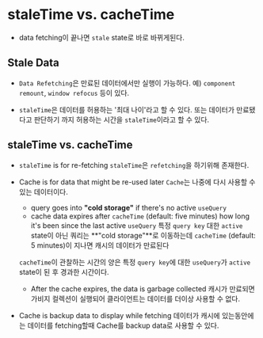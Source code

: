 # staleTime vs. cacheTime

- data fetching이 끝나면 `stale` state로 바로 바뀌게된다.

## Stale Data

- `Data Refetching`은 만료된 데이터에서만 실행이 가능하다.
  예) `component remount`, `window refocus` 등이 있다.

- `staleTime`은 데이터를 허용하는 '최대 나이'라고 할 수 있다.
  또는
  데이터가 만료됐다고 판단하기 까지 허용하는 시간을 `staleTime`이라고 할 수 있다.

## staleTime vs. cacheTime

- `staleTime` is for re-fetching
  `staleTime`은 `refetching`을 하기위해 존재한다.
- Cache is for data that might be re-used later
  `Cache`는 나중에 다시 사용할 수 있는 데이터이다.

  - query goes into **"cold storage"** if there's no active `useQuery`
  - cache data expires after `cacheTime` (default: five minutes)
    how long it's been since the last active `useQuery`
    특정 `query key` 대한 `active` state이 아닌 쿼리는 **"cold storage"**로 이동하는데 `cacheTime` (default: 5 minutes)이 지나면 캐시의 데이터가 만료된다

  `cacheTime`이 관찰하는 시간의 양은 특정 `query key`에 대한 `useQuery`가 `active` state이 된 후 경과한 시간이다.

  - After the cache expires, the data is garbage collected
    캐시가 만료되면 가비지 컬렉션이 실행되어 클라이언트는 데이터를 더이상 사용할 수 없다.

- Cache is backup data to display while fetching
  데이터가 캐시에 있는동안에는 데이터를 fetching할때 Cache를 backup data로 사용할 수 있다.
